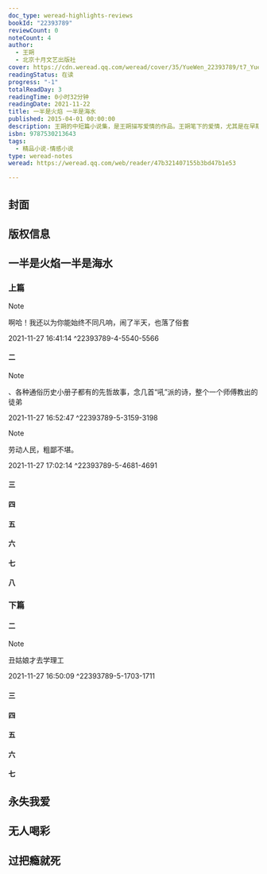 ```yaml
---
doc_type: weread-highlights-reviews
bookId: "22393789"
reviewCount: 0
noteCount: 4
author:
  - 王朔
  - 北京十月文艺出版社
cover: https://cdn.weread.qq.com/weread/cover/35/YueWen_22393789/t7_YueWen_22393789.jpg
readingStatus: 在读
progress: "-1"
totalReadDay: 3
readingTime: 0小时32分钟
readingDate: 2021-11-22
title: 一半是火焰 一半是海水
published: 2015-04-01 00:00:00
description: 王朔的中短篇小说集，是王朔描写爱情的作品。王朔笔下的爱情，尤其是在早期作品中，大都纯洁真挚。其中《一半是火焰 一半是海水》，是王朔被阅读最多的作品。王朔，当代中国文坛绕不过去的存在与永在；你能看出更深的东西你就看，你不能看出更深的东西，起码也让你乐一乐。
isbn: 9787530213643
tags:
  - 精品小说-情感小说
type: weread-notes
weread: https://weread.qq.com/web/reader/47b321407155b3bd47b1e53

---
```



## 封面

## 版权信息

## 一半是火焰一半是海水

### 上篇

> [!NOTE] 
> 啊哈！我还以为你能始终不同凡响，闹了半天，也落了俗套
> 
> 2021-11-27 16:41:14 ^22393789-4-5540-5566

#### 二

> [!NOTE] 
> 、各种通俗历史小册子都有的先哲故事，念几首“吼”派的诗，整个一个师傅教出的徒弟
> 
> 2021-11-27 16:52:47 ^22393789-5-3159-3198

> [!NOTE] 
> 劳动人民，粗鄙不堪。
> 
> 2021-11-27 17:02:14 ^22393789-5-4681-4691

#### 三

#### 四

#### 五

#### 六

#### 七

#### 八

### 下篇

#### 二

> [!NOTE] 
> 丑姑娘才去学理工
> 
> 2021-11-27 16:50:09 ^22393789-5-1703-1711

#### 三

#### 四

#### 五

#### 六

#### 七

## 永失我爱

## 无人喝彩

## 过把瘾就死

